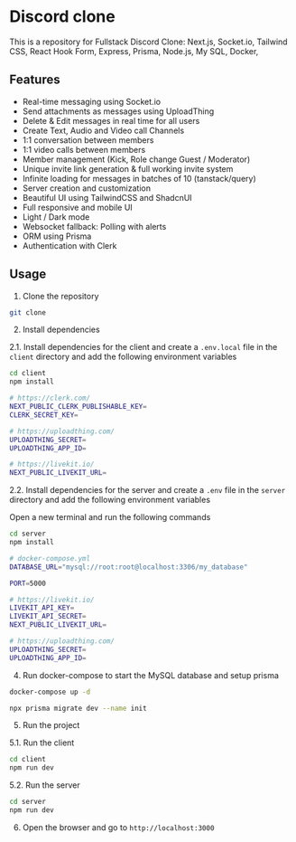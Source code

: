 # Discord clone

This is a repository for Fullstack Discord Clone: Next.js, Socket.io, Tailwind CSS, React Hook Form, Express, Prisma, Node.js, My SQL, Docker,

## Features

- Real-time messaging using Socket.io
- Send attachments as messages using UploadThing
- Delete & Edit messages in real time for all users
- Create Text, Audio and Video call Channels
- 1:1 conversation between members
- 1:1 video calls between members
- Member management (Kick, Role change Guest / Moderator)
- Unique invite link generation & full working invite system
- Infinite loading for messages in batches of 10 (tanstack/query)
- Server creation and customization
- Beautiful UI using TailwindCSS and ShadcnUI
- Full responsive and mobile UI
- Light / Dark mode
- Websocket fallback: Polling with alerts
- ORM using Prisma
- Authentication with Clerk

## Usage

1. Clone the repository

```bash
git clone
```

2. Install dependencies

2.1. Install dependencies for the client and create a `.env.local` file in the `client` directory and add the following environment variables

```bash
cd client
npm install
```

```bash
# https://clerk.com/
NEXT_PUBLIC_CLERK_PUBLISHABLE_KEY=
CLERK_SECRET_KEY=

# https://uploadthing.com/
UPLOADTHING_SECRET=
UPLOADTHING_APP_ID=

# https://livekit.io/
NEXT_PUBLIC_LIVEKIT_URL=
```

2.2. Install dependencies for the server and create a `.env` file in the `server` directory and add the following environment variables

Open a new terminal and run the following commands

```bash
cd server
npm install
```

```bash
# docker-compose.yml
DATABASE_URL="mysql://root:root@localhost:3306/my_database"

PORT=5000

# https://livekit.io/
LIVEKIT_API_KEY=
LIVEKIT_API_SECRET=
NEXT_PUBLIC_LIVEKIT_URL=

# https://uploadthing.com/
UPLOADTHING_SECRET=
UPLOADTHING_APP_ID=
```

4. Run docker-compose to start the MySQL database and setup prisma

```bash
docker-compose up -d
```

```bash
npx prisma migrate dev --name init
```

5. Run the project

5.1. Run the client

```bash
cd client
npm run dev
```

5.2. Run the server

```bash
cd server
npm run dev
```

6. Open the browser and go to `http://localhost:3000`
